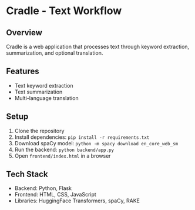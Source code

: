 # Cradle - Text Workflow

## Overview
Cradle is a web application that processes text through keyword extraction, summarization, and optional translation.

## Features
- Text keyword extraction
- Text summarization
- Multi-language translation

## Setup
1. Clone the repository
2. Install dependencies: `pip install -r requirements.txt`
3. Download spaCy model: `python -m spacy download en_core_web_sm`
4. Run the backend: `python backend/app.py`
5. Open `frontend/index.html` in a browser

## Tech Stack
- Backend: Python, Flask
- Frontend: HTML, CSS, JavaScript
- Libraries: HuggingFace Transformers, spaCy, RAKE